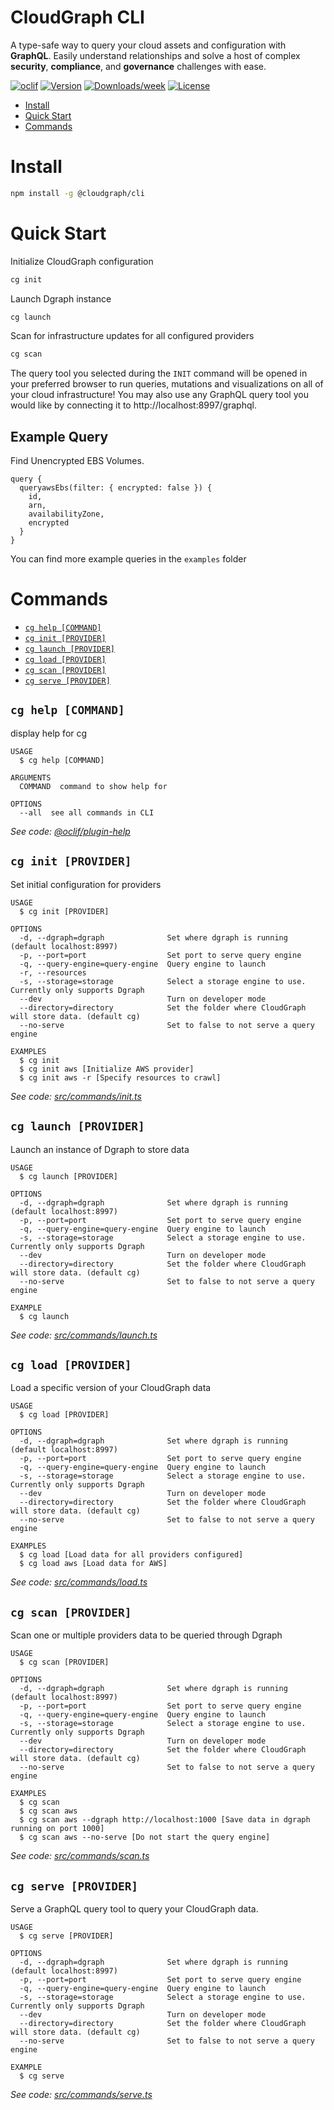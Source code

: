 CloudGraph CLI
===========

A type-safe way to query your cloud assets and configuration with **GraphQL**. Easily understand relationships and solve a host of complex **security**, **compliance**, and **governance** challenges with ease.

[![oclif](https://img.shields.io/badge/cli-oclif-brightgreen.svg)](https://oclif.io)
[![Version](https://img.shields.io/npm/v/@cloudgraph/cli.svg)](https://npmjs.org/package/@cloudgraph/cli)
[![Downloads/week](https://img.shields.io/npm/dw/@cloudgraph/cli.svg)](https://npmjs.org/package/@cloudgraph/cli)
[![License](https://img.shields.io/npm/l/@cloudgraph/cli.svg)](https://github.com/cloudgraphdev/cli/blob/master/package.json)

<!-- toc -->
* [Install](#install)
* [Quick Start](#quick-start)
* [Commands](#commands)
<!-- tocstop -->

# Install

<!-- install -->

```bash
npm install -g @cloudgraph/cli
```

<!-- installstop -->

# Quick Start

<!-- quickstart -->

Initialize CloudGraph configuration

```bash
cg init
```

Launch Dgraph instance

```bash
cg launch
```

Scan for infrastructure updates for all configured providers

```bash
cg scan
```

The query tool you selected during the `INIT` command will be opened in your preferred browser to run queries, mutations and visualizations on all of your cloud infrastructure!
You may also use any GraphQL query tool you would like by connecting it to http://localhost:8997/graphql.

## Example Query

Find Unencrypted EBS Volumes.

```
query {
  queryawsEbs(filter: { encrypted: false }) {
    id,
    arn,
    availabilityZone,
    encrypted
  }
}
```

You can find more example queries in the `examples` folder

<!-- quickstartstop -->

# Commands

<!-- commands -->
* [`cg help [COMMAND]`](#cg-help-command)
* [`cg init [PROVIDER]`](#cg-init-provider)
* [`cg launch [PROVIDER]`](#cg-launch-provider)
* [`cg load [PROVIDER]`](#cg-load-provider)
* [`cg scan [PROVIDER]`](#cg-scan-provider)
* [`cg serve [PROVIDER]`](#cg-serve-provider)

## `cg help [COMMAND]`

display help for cg

```
USAGE
  $ cg help [COMMAND]

ARGUMENTS
  COMMAND  command to show help for

OPTIONS
  --all  see all commands in CLI
```

_See code: [@oclif/plugin-help](https://github.com/oclif/plugin-help/blob/v3.2.2/src/commands/help.ts)_

## `cg init [PROVIDER]`

Set initial configuration for providers

```
USAGE
  $ cg init [PROVIDER]

OPTIONS
  -d, --dgraph=dgraph              Set where dgraph is running (default localhost:8997)
  -p, --port=port                  Set port to serve query engine
  -q, --query-engine=query-engine  Query engine to launch
  -r, --resources
  -s, --storage=storage            Select a storage engine to use. Currently only supports Dgraph
  --dev                            Turn on developer mode
  --directory=directory            Set the folder where CloudGraph will store data. (default cg)
  --no-serve                       Set to false to not serve a query engine

EXAMPLES
  $ cg init
  $ cg init aws [Initialize AWS provider]
  $ cg init aws -r [Specify resources to crawl]
```

_See code: [src/commands/init.ts](https://github.com/cloudgraphdev/cli/blob/v0.3.5/src/commands/init.ts)_

## `cg launch [PROVIDER]`

Launch an instance of Dgraph to store data

```
USAGE
  $ cg launch [PROVIDER]

OPTIONS
  -d, --dgraph=dgraph              Set where dgraph is running (default localhost:8997)
  -p, --port=port                  Set port to serve query engine
  -q, --query-engine=query-engine  Query engine to launch
  -s, --storage=storage            Select a storage engine to use. Currently only supports Dgraph
  --dev                            Turn on developer mode
  --directory=directory            Set the folder where CloudGraph will store data. (default cg)
  --no-serve                       Set to false to not serve a query engine

EXAMPLE
  $ cg launch
```

_See code: [src/commands/launch.ts](https://github.com/cloudgraphdev/cli/blob/v0.3.5/src/commands/launch.ts)_

## `cg load [PROVIDER]`

Load a specific version of your CloudGraph data

```
USAGE
  $ cg load [PROVIDER]

OPTIONS
  -d, --dgraph=dgraph              Set where dgraph is running (default localhost:8997)
  -p, --port=port                  Set port to serve query engine
  -q, --query-engine=query-engine  Query engine to launch
  -s, --storage=storage            Select a storage engine to use. Currently only supports Dgraph
  --dev                            Turn on developer mode
  --directory=directory            Set the folder where CloudGraph will store data. (default cg)
  --no-serve                       Set to false to not serve a query engine

EXAMPLES
  $ cg load [Load data for all providers configured]
  $ cg load aws [Load data for AWS]
```

_See code: [src/commands/load.ts](https://github.com/cloudgraphdev/cli/blob/v0.3.5/src/commands/load.ts)_

## `cg scan [PROVIDER]`

Scan one or multiple providers data to be queried through Dgraph

```
USAGE
  $ cg scan [PROVIDER]

OPTIONS
  -d, --dgraph=dgraph              Set where dgraph is running (default localhost:8997)
  -p, --port=port                  Set port to serve query engine
  -q, --query-engine=query-engine  Query engine to launch
  -s, --storage=storage            Select a storage engine to use. Currently only supports Dgraph
  --dev                            Turn on developer mode
  --directory=directory            Set the folder where CloudGraph will store data. (default cg)
  --no-serve                       Set to false to not serve a query engine

EXAMPLES
  $ cg scan
  $ cg scan aws
  $ cg scan aws --dgraph http://localhost:1000 [Save data in dgraph running on port 1000]
  $ cg scan aws --no-serve [Do not start the query engine]
```

_See code: [src/commands/scan.ts](https://github.com/cloudgraphdev/cli/blob/v0.3.5/src/commands/scan.ts)_

## `cg serve [PROVIDER]`

Serve a GraphQL query tool to query your CloudGraph data.

```
USAGE
  $ cg serve [PROVIDER]

OPTIONS
  -d, --dgraph=dgraph              Set where dgraph is running (default localhost:8997)
  -p, --port=port                  Set port to serve query engine
  -q, --query-engine=query-engine  Query engine to launch
  -s, --storage=storage            Select a storage engine to use. Currently only supports Dgraph
  --dev                            Turn on developer mode
  --directory=directory            Set the folder where CloudGraph will store data. (default cg)
  --no-serve                       Set to false to not serve a query engine

EXAMPLE
  $ cg serve
```

_See code: [src/commands/serve.ts](https://github.com/cloudgraphdev/cli/blob/v0.3.5/src/commands/serve.ts)_
<!-- commandsstop -->
